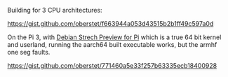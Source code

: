 

Building for 3 CPU architectures:

https://gist.github.com/oberstet/f663944a053d43515b2b1ff49c597a0d

On the Pi 3, with [Debian Strech Preview for Pi](https://wiki.debian.org/RaspberryPi3) which is a true 64 bit kernel and userland, running the aarch64 built executable works, but the armhf one seg faults.

https://gist.github.com/oberstet/771460a5e33f257b63335ecb18400928
